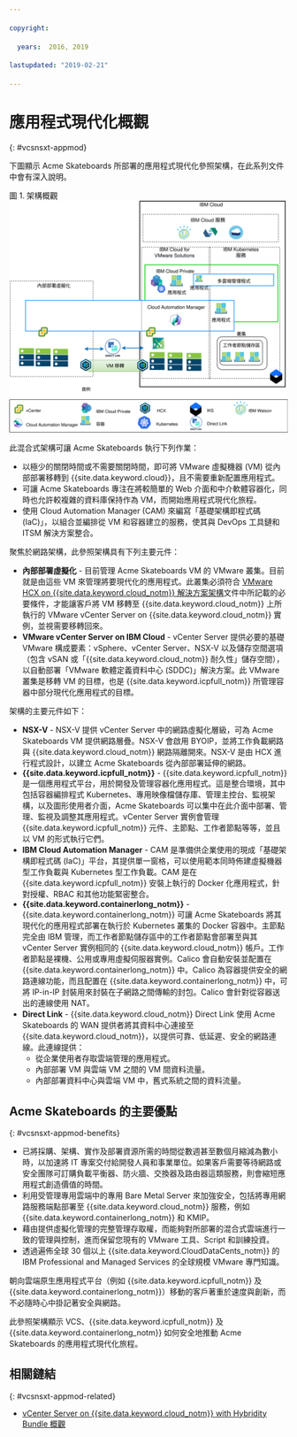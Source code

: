 ```yaml
---

copyright:

  years:  2016, 2019

lastupdated: "2019-02-21"

---
```


# 應用程式現代化概觀
{: #vcsnsxt-appmod}

下圖顯示 Acme Skateboards 所部署的應用程式現代化參照架構，在此系列文件中會有深入說明。

圖 1. 架構概觀
![架構概觀圖](vcsnsxt-aod.svg)

此混合式架構可讓 Acme Skateboards 執行下列作業：
- 以極少的關閉時間或不需要關閉時間，即可將 VMware 虛擬機器 (VM) 從內部部署移轉到 {{site.data.keyword.cloud}}，且不需要重新配置應用程式。
-	可讓 Acme Skateboards 專注在將較簡單的 Web 介面和中介軟體容器化，同時也允許較複雜的資料庫保持作為 VM，而開始應用程式現代化旅程。
-	使用 Cloud Automation Manager (CAM) 來編寫「基礎架構即程式碼 (IaC)」，以組合並編排從 VM 和容器建立的服務，使其與 DevOps 工具鏈和 ITSM 解決方案整合。

聚焦於網路架構，此參照架構具有下列主要元件：
- **內部部署虛擬化** - 目前管理 Acme Skateboards VM 的 VMware 叢集。目前就是由這些 VM 來管理將要現代化的應用程式。此叢集必須符合 [VMware HCX on {{site.data.keyword.cloud_notm}} 解決方案架構](https://www.ibm.com/cloud/garage/files/HCX_Architecture_Design.pdf)文件中所記載的必要條件，才能讓客戶將 VM 移轉至 {{site.data.keyword.cloud_notm}} 上所執行的 VMware vCenter Server on {{site.data.keyword.cloud_notm}} 實例，並視需要移轉回來。
- **VMware vCenter Server on IBM Cloud** - vCenter Server 提供必要的基礎 VMware 構成要素：vSphere、vCenter Server、NSX-V 以及儲存空間選項（包含 vSAN 或「{{site.data.keyword.cloud_notm}} 耐久性」儲存空間），以自動部署「VMware 軟體定義資料中心 (SDDC)」解決方案。此 VMware 叢集是移轉 VM 的目標，也是 {{site.data.keyword.icpfull_notm}} 所管理容器中部分現代化應用程式的目標。

架構的主要元件如下：
- **NSX-V** - NSX-V 提供 vCenter Server 中的網路虛擬化層級，可為 Acme Skateboards VM 提供網路層疊。NSX-V 會啟用 BYOIP，並將工作負載網路與 {{site.data.keyword.cloud_notm}} 網路隔離開來。NSX-V 是由 HCX 進行程式設計，以建立 Acme Skateboards 從內部部署延伸的網路。
- **{{site.data.keyword.icpfull_notm}}** - {{site.data.keyword.icpfull_notm}} 是一個應用程式平台，用於開發及管理容器化應用程式。這是整合環境，其中包括容器編排程式 Kubernetes、專用映像檔儲存庫、管理主控台、監視架構，以及圖形使用者介面，Acme Skateboards 可以集中在此介面中部署、管理、監視及調整其應用程式。vCenter Server 實例會管理 {{site.data.keyword.icpfull_notm}} 元件、主節點、工作者節點等等，並且以 VM 的形式執行它們。
- **IBM Cloud Automation Manager** - CAM 是準備供企業使用的現成「基礎架構即程式碼 (IaC)」平台，其提供單一窗格，可以使用範本同時佈建虛擬機器型工作負載與 Kubernetes 型工作負載。CAM 是在 {{site.data.keyword.icpfull_notm}} 安裝上執行的 Docker 化應用程式，針對授權、RBAC 和其他功能緊密整合。
- **{{site.data.keyword.containerlong_notm}}** - {{site.data.keyword.containerlong_notm}} 可讓 Acme Skateboards 將其現代化的應用程式部署在執行於 Kubernetes 叢集的 Docker 容器中。主節點完全由 IBM 管理，而工作者節點儲存區中的工作者節點會部署至與其 vCenter Server 實例相同的 {{site.data.keyword.cloud_notm}} 帳戶。工作者節點是裸機、公用或專用虛擬伺服器實例。Calico 會自動安裝並配置在 {{site.data.keyword.containerlong_notm}} 中。Calico 為容器提供安全的網路連線功能，而且配置在 {{site.data.keyword.containerlong_notm}} 中，可將 IP-in-IP 封裝用來封裝在子網路之間傳輸的封包。Calico 會針對從容器送出的連線使用 NAT。
- **Direct Link** - {{site.data.keyword.cloud_notm}} Direct Link 使用 Acme Skateboards 的 WAN 提供者將其資料中心連接至 {{site.data.keyword.cloud_notm}}，以提供可靠、低延遲、安全的網路連線。此連線提供：
  - 從企業使用者存取雲端管理的應用程式。
  - 內部部署 VM 與雲端 VM 之間的 VM 間資料流量。
  - 內部部署資料中心與雲端 VM 中，舊式系統之間的資料流量。

## Acme Skateboards 的主要優點
{: #vcsnsxt-appmod-benefits}

- 已將採購、架構、實作及部署資源所需的時間從數週甚至數個月縮減為數小時，以加速將 IT 專案交付給開發人員和事業單位。如果客戶需要等待網路或安全團隊可訂購負載平衡器、防火牆、交換器及路由器這類服務，則會縮短應用程式創造價值的時間。
- 利用受管理專用雲端中的專用 Bare Metal Server 來加強安全，包括將專用網路服務端點部署至 {{site.data.keyword.cloud_notm}} 服務，例如 {{site.data.keyword.containerlong_notm}} 和 KMIP。
- 藉由提供虛擬化管理的完整管理存取權，而能夠對所部署的混合式雲端進行一致的管理與控制，進而保留您現有的 VMware 工具、Script 和訓練投資。
- 透過遍佈全球 30 個以上 {{site.data.keyword.CloudDataCents_notm}} 的 IBM Professional and Managed Services 的全球規模 VMware 專門知識。

朝向雲端原生應用程式平台（例如 {{site.data.keyword.icpfull_notm}} 及 {{site.data.keyword.containerlong_notm}}）移動的客戶著重於速度與創新，而不必隨時心中掛記著安全與網路。

此參照架構顯示 VCS、{{site.data.keyword.icpfull_notm}} 及 {{site.data.keyword.containerlong_notm}} 如何安全地推動 Acme Skateboards 的應用程式現代化旅程。

## 相關鏈結
{: #vcsnsxt-appmod-related}

* [vCenter Server on {{site.data.keyword.cloud_notm}} with Hybridity Bundle 概觀](/docs/services/vmwaresolutions/archiref/vcs?topic=vmware-solutions-vcs-hybridity-intro)
